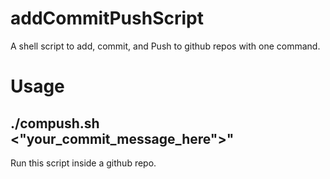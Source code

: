 # addCommitPushScript
A shell script to add, commit, and Push to github repos with one command.

# Usage
## ./compush.sh <"your_commit_message_here">"


Run this script inside a github repo.
